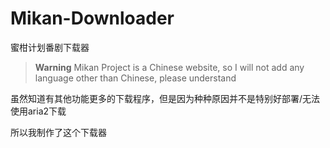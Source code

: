 # Mikan-Downloader
蜜柑计划番剧下载器

> **Warning**
> Mikan Project is a Chinese website, so I will not add any language other than Chinese, please understand

虽然知道有其他功能更多的下载程序，但是因为种种原因并不是特别好部署/无法使用aria2下载

所以我制作了这个下载器